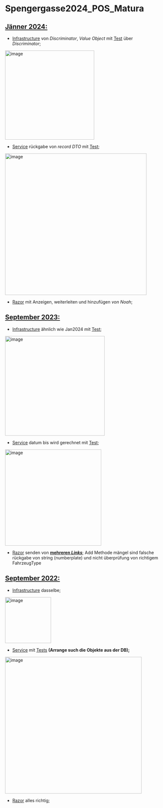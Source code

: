 # Spengergasse2024_POS_Matura
## [Jänner 2024:](https://github.com/EmreAlkan04/Spengergasse2024_POS_Matura/blob/main/Angabe_Kolleg_Jan2024/Angabe.pdf)
* [Infrastructure](https://github.com/EmreAlkan04/Spengergasse2024_POS_Matura/blob/main/Angabe_Kolleg_Jan2024/SPG_Fachtheorie_Angabe/src/SPG_Fachtheorie.Aufgabe1/Infrastructure/AppointmentContext.cs) von *Discriminator*, *Value Object* mit [Test](https://github.com/EmreAlkan04/Spengergasse2024_POS_Matura/blob/main/Angabe_Kolleg_Jan2024/SPG_Fachtheorie_Angabe/test/SPG_Fachtheorie.Aufgabe1.Test/Aufgabe1Test.cs) über *Discriminator*;
  
<img width="291" alt="image" src="https://github.com/user-attachments/assets/9416d4bf-b584-4a55-aef3-82067a2460fd">

* [Service](https://github.com/EmreAlkan04/Spengergasse2024_POS_Matura/blob/main/Angabe_Kolleg_Jan2024/SPG_Fachtheorie_Angabe/src/SPG_Fachtheorie.Aufgabe2/Services/EventService.cs) rückgabe von *record DTO* mit [Test](https://github.com/EmreAlkan04/Spengergasse2024_POS_Matura/blob/main/Angabe_Kolleg_Jan2024/SPG_Fachtheorie_Angabe/test/SPG_Fachtheorie.Aufgabe2.Test/EventServiceTests.cs);

<img width="462" alt="image" src="https://github.com/user-attachments/assets/730b182d-37f7-44ea-950c-cf322335bd0c">

* [Razor](https://github.com/EmreAlkan04/Spengergasse2024_POS_Matura/tree/main/Angabe_Kolleg_Jan2024/SPG_Fachtheorie_Angabe/src/SPG_Fachtheorie.Aufgabe3.RazorPages/Pages) mit Anzeigen, weiterleiten und hinzufügen _von Noah_;



## [September 2023:](https://github.com/EmreAlkan04/Spengergasse2024_POS_Matura/blob/main/Angabe_Kolleg_Sept2023/Angabe.pdf)

* [Infrastructure](https://github.com/EmreAlkan04/Spengergasse2024_POS_Matura/blob/main/Angabe_Kolleg_Sept2023/SPG_Fachtheorie/SPG_Fachtheorie/src/SPG_Fachtheorie.Aufgabe1/Infrastructure/AppointmentContext.cs) ähnlich wie Jan2024 mit [Test](https://github.com/EmreAlkan04/Spengergasse2024_POS_Matura/blob/main/Angabe_Kolleg_Sept2023/SPG_Fachtheorie/SPG_Fachtheorie/test/SPG_Fachtheorie.Aufgabe1.Test/Aufgabe1Test.cs);

<img width="325" alt="image" src="https://github.com/user-attachments/assets/b261932f-fe77-4c72-aef5-4c65970802cf">

* [Service](https://github.com/EmreAlkan04/Spengergasse2024_POS_Matura/blob/main/Angabe_Kolleg_Sept2023/SPG_Fachtheorie/SPG_Fachtheorie/src/SPG_Fachtheorie.Aufgabe2/Services/StickerService.cs) datum bis wird gerechnet mit [Test](https://github.com/EmreAlkan04/Spengergasse2024_POS_Matura/blob/main/Angabe_Kolleg_Sept2023/SPG_Fachtheorie/SPG_Fachtheorie/test/SPG_Fachtheorie.Aufgabe2.Test/StickerServiceTests.cs);

<img width="314" alt="image" src="https://github.com/user-attachments/assets/45434328-e8bf-456f-b33d-046604574d6e">

* [Razor](https://github.com/EmreAlkan04/Spengergasse2024_POS_Matura/tree/main/Angabe_Kolleg_Sept2023/SPG_Fachtheorie/SPG_Fachtheorie/src/SPG_Fachtheorie.Aufgabe3.RazorPages/Pages) senden von [**mehreren _Links_**](https://github.com/EmreAlkan04/Spengergasse2024_POS_Matura/blob/main/Angabe_Kolleg_Sept2023/SPG_Fachtheorie/SPG_Fachtheorie/src/SPG_Fachtheorie.Aufgabe3.RazorPages/Pages/Customers/Index.cshtml); Add Methode mängel sind falsche rückgabe von string (numberplate) und nicht überprüfung von richtigem FahrzeugType  



## [September 2022:](https://github.com/EmreAlkan04/Spengergasse2024_POS_Matura/blob/main/Angabe_Kolleg_Sept2022/FT%20AIF_KIF%2020220923.pdf)

* [Infrastructure](https://github.com/EmreAlkan04/Spengergasse2024_POS_Matura/blob/main/Angabe_Kolleg_Sept2022/SPG_Fachtheorie/src/FTSept2022.Aufgabe1/ScooterContext.cs) dasselbe;

<img width="150" alt="image" src="https://github.com/user-attachments/assets/0c83429a-d9d0-4d80-86e2-ddd2c1883035">

* [Service](https://github.com/EmreAlkan04/Spengergasse2024_POS_Matura/blob/main/Angabe_Kolleg_Sept2022/SPG_Fachtheorie/src/FTSept2022.Aufgabe2/Services/CourseService.cs) mit [Tests](https://github.com/EmreAlkan04/Spengergasse2024_POS_Matura/blob/main/Angabe_Kolleg_Sept2022/SPG_Fachtheorie/src/FTSept2022.Aufgabe2.Test/CourseServiceTests.cs) **(Arrange such die Objekte aus der DB);**

<img width="446" alt="image" src="https://github.com/user-attachments/assets/a600a179-3981-4e69-a697-ba5a9f9273da">

* [Razor](https://github.com/EmreAlkan04/Spengergasse2024_POS_Matura/tree/main/Angabe_Kolleg_Sept2022/SPG_Fachtheorie/src/FTSept2022.Aufgabe3.RazorPages/Pages) alles richtig;
